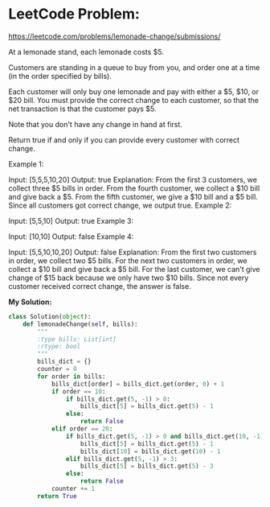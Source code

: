 # LeetCode Problem:
https://leetcode.com/problems/lemonade-change/submissions/

At a lemonade stand, each lemonade costs $5. 

Customers are standing in a queue to buy from you, and order one at a time (in the order specified by bills).

Each customer will only buy one lemonade and pay with either a $5, $10, or $20 bill.  You must provide the correct change to each customer, so that the net transaction is that the customer pays $5.

Note that you don't have any change in hand at first.

Return true if and only if you can provide every customer with correct change.

 

Example 1:

Input: [5,5,5,10,20]
Output: true
Explanation: 
From the first 3 customers, we collect three $5 bills in order.
From the fourth customer, we collect a $10 bill and give back a $5.
From the fifth customer, we give a $10 bill and a $5 bill.
Since all customers got correct change, we output true.
Example 2:

Input: [5,5,10]
Output: true
Example 3:

Input: [10,10]
Output: false
Example 4:

Input: [5,5,10,10,20]
Output: false
Explanation: 
From the first two customers in order, we collect two $5 bills.
For the next two customers in order, we collect a $10 bill and give back a $5 bill.
For the last customer, we can't give change of $15 back because we only have two $10 bills.
Since not every customer received correct change, the answer is false.


**My Solution:**
``` python
class Solution(object):
    def lemonadeChange(self, bills):
        """
        :type bills: List[int]
        :rtype: bool
        """
        bills_dict = {}
        counter = 0
        for order in bills:
            bills_dict[order] = bills_dict.get(order, 0) + 1
            if order == 10:
                if bills_dict.get(5, -1) > 0:
                    bills_dict[5] = bills_dict.get(5) - 1
                else:
                    return False
            elif order == 20:
                if bills_dict.get(5, -1) > 0 and bills_dict.get(10, -1) > 0 :
                    bills_dict[5] = bills_dict.get(5) - 1
                    bills_dict[10] = bills_dict.get(10) - 1
                elif bills_dict.get(5, -1) > 3:
                    bills_dict[5] = bills_dict.get(5) - 3
                else:
                    return False
            counter += 1    
        return True     
```
